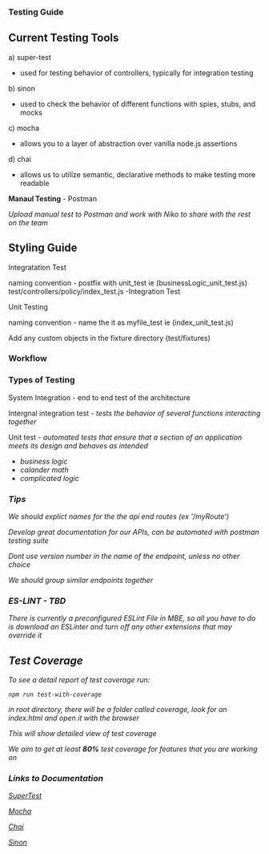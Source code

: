### Testing Guide

## Current Testing Tools 
a) super-test 

- used for testing behavior of controllers, typically for integration testing

b) sinon 
 
 - used to check the behavior of different functions with spies, stubs, and mocks

c) mocha 

- allows you to a layer of abstraction over vanilla node.js assertions 

d) chai 

- allows us to utilize semantic, declarative methods to make testing more readable 


<b>Manaul Testing</b>  - Postman 

<i>Upload manual test to Postman and work with Niko to share with the rest on the team </i>


## Styling Guide 

Integratation Test 

naming convention - postfix with unit_test ie (businessLogic_unit_test.js) 
test/controllers/policy/index_test.js -Integration Test


Unit Testing

naming convention - name the it as myfile_test ie (index_unit_test.js) 

Add any custom objects in the fixture directory (test/fixtures)

### Workflow 


### Types of Testing
System Integration - end to end test of the architecture  

Intergnal integration test - <i> tests the behavior of several functions interacting together </i>

Unit test - <i> automated tests that ensure that a section of an application meets its design and behaves as intended <i>
* business logic 
* calander math
* complicated logic 

### Tips 
We should explict names for the the api end routes (ex '/myRoute')

Develop great documentation for our APIs, can be automated with postman testing suite 

Dont use version number in the name of the endpoint, unless no other choice 

We should group similar endpoints together 

### ES-LINT - TBD
<i>There is currently a preconfigured ESLint File in MBE, so all you have to do is download an ESLinter and turn off any other extensions that may override it </i>
## Test Coverage 

To see a detail report of test coverage run: 
```
npm run test-with-coverage
```

in root directory, there will be a folder called coverage, look for an index.html and open it with the browser

This will show detailed view of test coverage 

We aim to get at least <b>80%</b> test coverage for features that you are working on 

### Links to Documentation 

[SuperTest](https://www.npmjs.com/package/supertest)

[Mocha](https://mochajs.org/)

[Chai](https://www.chaijs.com/api/bdd/)

[Sinon](https://sinonjs.org/releases/latest/)

